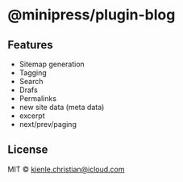 # @minipress/plugin-blog

## Features
- Sitemap generation
- Tagging
- Search
- Drafs
- Permalinks
- new site data (meta data)
- excerpt
- next/prev/paging

## License

MIT &copy; kienle.christian@icloud.com
